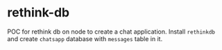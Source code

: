 # rethink-db
POC for rethink db on node to create a chat application.
Install `rethinkdb` and create `chatsapp` database with `messages` table in it.
